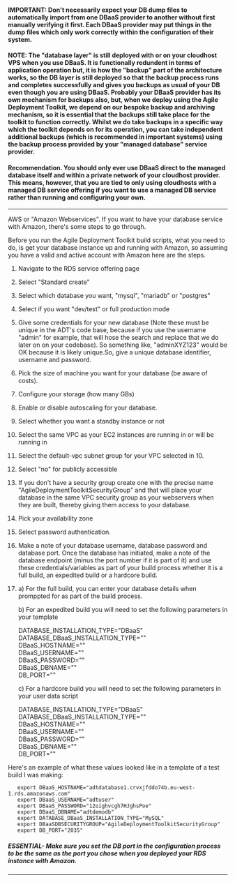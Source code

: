 #### IMPORTANT: Don't necessarily expect your DB dump files to automatically import from one DBaaS provider to another without first manually verifying it first. Each DBaaS provider may put things in the dump files which only work correctly within the configuration of their system. 

#### NOTE: The "database layer" is still deployed with or on your cloudhost VPS when you use DBaaS. It is functionally redundent in terms of application operation but, it is how the "backup" part of the architecture works, so the DB layer is still deployed so that the backup process runs and completes successfully and gives you backups as usual of your DB even though you are using DBaaS. Probably your DBaaS provider has its own mechanism for backups also, but, when we deploy using the Agile Deployment Toolkit, we depend on our bespoke backup and archiving mechanism, so it is essential that the backups still take place for the toolkit to function correctly. Whilst we do take backups in a specific way which the toolkit depends on for its operation, you can take independent additional backups (which is recommended in important systems) using the backup process provided by your "managed database" service provider.  

#### Recommendation. You should only ever use DBaaS direct to the managed database itself and within a private network of your cloudhost provider. This means, however, that you are tied to only using cloudhosts with a managed DB service offering if you want to use a managed DB service rather than running and configuring your own. 

----------------------------------------------------------------------

AWS or "Amazon Webservices". If you want to have your database service with Amazon, there's some steps to go through.

Before you run the Agile Deployment Toolkit build scripts, what you need to do, is get your database instance up and running with Amazon, so assuming you have a valid and active account with Amazon here are the steps.

1. Navigate to the RDS service offering page

2. Select "Standard create"

3. Select which database you want, "mysql", "mariadb" or "postgres"

4. Select if you want "dev/test" or full production mode

5. Give some credentials for your new database (Note these must be unique in the ADT's code base, because if you use the username "admin" for example, that will hose the search and replace that we do later on on your codebase). So something like, "adminXYZ123" would be OK because it is likely unique.So, give a unique database identifier, username and password.
	
6. Pick the size of machine you want for your database (be aware of costs).

7. Configure your storage (how many GBs)

8. Enable or disable autoscaling for your database.

9. Select whether you want a standby instance or not

10. Select the same VPC as your EC2 instances are running in or will be running in

11. Select the default-vpc subnet group for your VPC selected in 10.

12. Select "no" for publicly accessible

13. If you don't have a security group create one with the precise name "AgileDeploymentToolkitSecurityGroup" and that will place your database in the same VPC security group as your webservers when they are built, thereby giving them access to your database.

14. Pick your availability zone

15. Select password authentication.

16. Make a note of your database username, database password and database port. Once the database has initiated, make a note of the database endpoint (minus the port number if it is part of it) and use these credentials/variables as part of your build process whether it is a full build, an expedited build or a hardcore build. 

17)  
    a) For the full build, you can enter your database details when promppted for as part of the build process.  
    
    b) For an expedited build you will need to set the following parameters in your template  
       
       DATABASE_INSTALLATION_TYPE="DBaaS"  
       DATABASE_DBaaS_INSTALLATION_TYPE=""  
       DBaaS_HOSTNAME=""  
       DBaaS_USERNAME=""  
       DBaaS_PASSWORD=""  
       DBaaS_DBNAME=""  
       DB_PORT=""  
    
    c) For a hardcore build you will need to set the following parameters in your user data script  
    
       DATABASE_INSTALLATION_TYPE="DBaaS"  
       DATABASE_DBaaS_INSTALLATION_TYPE=""  
       DBaaS_HOSTNAME=""  
       DBaaS_USERNAME=""  
       DBaaS_PASSWORD=""  
       DBaaS_DBNAME=""  
       DB_PORT=""  

Here's an example of what these values looked like in a template of a test build I was making:

       export DBaaS_HOSTNAME="adtdatabase1.crvxjfddo74b.eu-west-1.rds.amazonaws.com"
       export DBaaS_USERNAME="adtuser"
       export DBaaS_PASSWORD="12oighvcgh7HJghsPoe"
       export DBaaS_DBNAME="adtdemodb"
       export DATABASE_DBaaS_INSTALLATION_TYPE="MySQL"
       export DBaaSDBSECURITYGROUP="AgileDeploymentToolkitSecurityGroup"
       export DB_PORT="2035"

##### ESSENTIAL- Make sure you set the DB port in the configuration process to be the same as the port you chose when you deployed your RDS instance with Amazon. 

--------------------------------------------------------------------------




